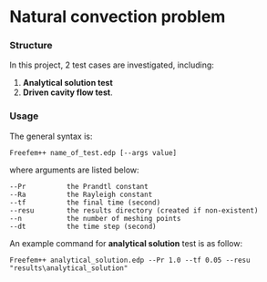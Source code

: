 # Natural convection problem

### Structure
In this project, 2 test cases are investigated, including:
1. **Analytical solution test**
2. **Driven cavity flow test**.


### Usage
The general syntax is:
```
Freefem++ name_of_test.edp [--args value] 
```
where arguments are listed below:
```
--Pr          the Prandtl constant
--Ra          the Rayleigh constant
--tf          the final time (second)
--resu        the results directory (created if non-existent)
--n           the number of meshing points
--dt          the time step (second)
```
An example command for **analytical solution** test is as follow:
```
Freefem++ analytical_solution.edp --Pr 1.0 --tf 0.05 --resu "results\analytical_solution"
```
